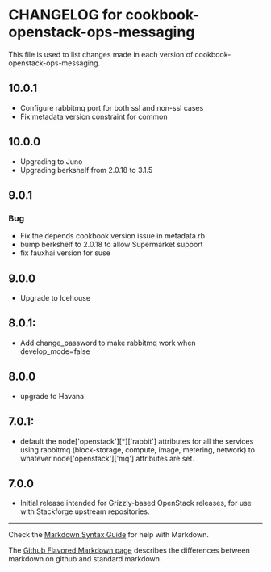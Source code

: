 # CHANGELOG for cookbook-openstack-ops-messaging

This file is used to list changes made in each version of cookbook-openstack-ops-messaging.

## 10.0.1
* Configure rabbitmq port for both ssl and non-ssl cases
* Fix metadata version constraint for common

## 10.0.0
* Upgrading to Juno
* Upgrading berkshelf from 2.0.18 to 3.1.5

## 9.0.1
### Bug
* Fix the depends cookbook version issue in metadata.rb
* bump berkshelf to 2.0.18 to allow Supermarket support
* fix fauxhai version for suse

## 9.0.0
* Upgrade to Icehouse

## 8.0.1:
* Add change_password to make rabbitmq work when develop_mode=false

## 8.0.0
* upgrade to Havana

## 7.0.1:

* default the node['openstack'][*]['rabbit'] attributes for all the services
  using rabbitmq (block-storage, compute, image, metering, network) to whatever
  node['openstack']['mq'] attributes are set.

## 7.0.0

* Initial release intended for Grizzly-based OpenStack releases,
  for use with Stackforge upstream repositories.

- - -
Check the [Markdown Syntax Guide](http://daringfireball.net/projects/markdown/syntax) for help with Markdown.

The [Github Flavored Markdown page](http://github.github.com/github-flavored-markdown/) describes the differences between markdown on github and standard markdown.
